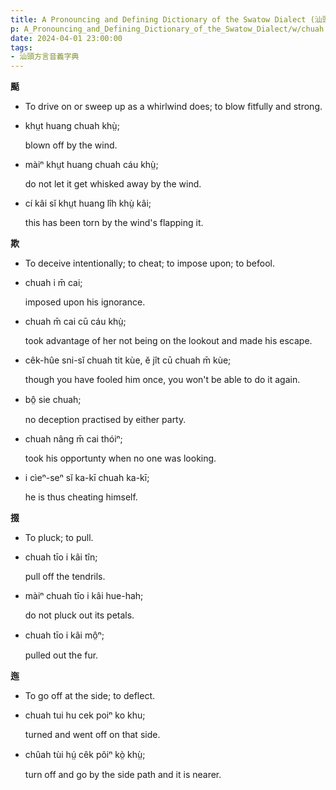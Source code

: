 ```yaml
---
title: A Pronouncing and Defining Dictionary of the Swatow Dialect (汕頭方言音義字典) / chuah
p: A_Pronouncing_and_Defining_Dictionary_of_the_Swatow_Dialect/w/chuah
date: 2024-04-01 23:00:00
tags: 
- 汕頭方言音義字典
---
```



**颳**
- To drive on or sweep up as a whirlwind does; to blow fitfully and strong.

- khṳt huang chuah khṳ̀;

  blown off by the wind.

- màiⁿ khṳt huang chuah cáu khṳ̀;

  do not let it get whisked away by the wind.

- cí kâi sĭ khṳt huang lîh khṳ̀ kâi;

  this has been torn by the wind's flapping it.

**欺**
- To deceive intentionally; to cheat; to impose upon; to befool.

- chuah i m̄ cai;

  imposed upon his ignorance.

- chuah m̄ cai cū cáu khṳ̀;

  took advantage of her not being on the lookout and made his escape.

- cêk-hûe sni-sĭ chuah tit kùe, ĕ jît cū chuah m̄ kùe;

  though you have fooled him once, you won't be able to do it again.

- bô̤ sie chuah;

  no deception practised by either party.

- chuah nâng m̄ cai thóiⁿ;

  took his opportunty when no one was looking.

- i cìeⁿ-seⁿ sĭ ka-kī chuah ka-kī;

  he is thus cheating himself.

**掇**
- To pluck; to pull.

- chuah tīo i kâi tîn;

  pull off the tendrils.

- màiⁿ chuah tīo i kâi hue-hah;

  do not pluck out its petals.

- chuah tīo i kâi mô̤ⁿ;

  pulled out the fur.

**迤**
- To go off at the side; to deflect.

- chuah tui hu cek poiⁿ ko khu;

  turned and went off on that side.

- chûah tùi hṳ́ cêk pôiⁿ kò̤ khṳ̀;

  turn off and go by the side path and it is nearer.